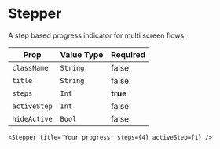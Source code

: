 # Stepper
A step based progress indicator for multi screen flows.

| Prop |  Value Type | Required |
| --- | --- | --- |
| `className` | `String` | false | 
| `title` | `String` | false | 
| `steps` | `Int` | **true** | 
| `activeStep` | `Int` | false | 
| `hideActive` | `Bool` | false | 

```
<Stepper title='Your progress' steps={4} activeStep={1} />
```




